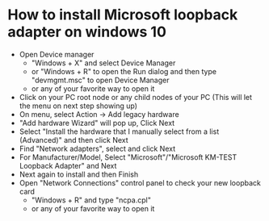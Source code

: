 # How to install Microsoft loopback adapter on windows 10

- Open Device manager
    - "Windows + X" and select Device Manager
    - or "Windows + R" to open the Run dialog and then type "devmgmt.msc" to open Device Manager
    - or any of your favorite way to open it
- Click on your PC root node or any child nodes of your PC (This will let the menu on next step showing up)
- On menu, select Action -> Add legacy hardware
- "Add hardware Wizard" will pop up, Click Next
- Select "Install the hardware that I manually select from a list (Advanced)" and then click Next
- Find "Network adapters", select and click Next
- For Manufacturer/Model, Select "Microsoft"/"Microsoft KM-TEST Loopback Adapter" and Next
- Next again to install and then Finish
- Open "Network Connections" control panel to check your new loopback card
    - "Windows + R" and type "ncpa.cpl"
    - or any of your favorite way to open it
